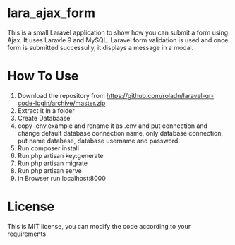 # lara_ajax_form
 
This is a small Laravel application to show how you can submit a form using Ajax. It uses Laravle 9 and MySQL. Laravel form validation is used and once form is submitted successully, it displays a message in a modal.

# How To Use

1) Download the repository from https://github.com/roladn/laravel-qr-code-login/archive/master.zip
2) Extract it in a folder
3) Create Databaase
4) copy .env.example and rename it as .env and put connection and change default database connection name, only database connection, put name database, database username and password.
5) Run composer install
6) Run php artisan key:generate
7) Run php artisan migrate
8) Run php artisan serve
9) in Browser run localhost:8000

# License
This is MIT license, you can modify the code according to your requirements



